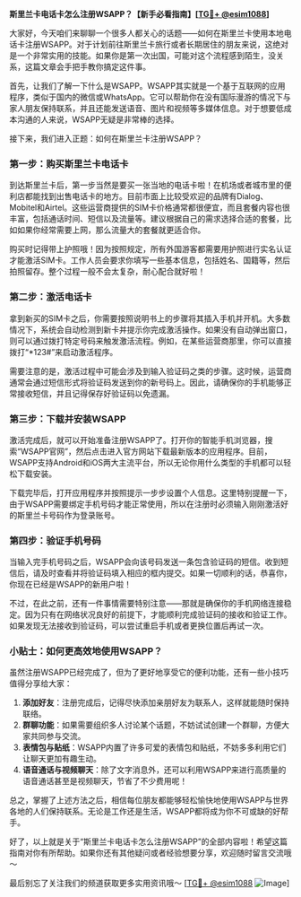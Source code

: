 **斯里兰卡电话卡怎么注册WSAPP？【新手必看指南】[[TG💪+ @esim1088](https://t.me/s/esim1088)]**

大家好，今天咱们来聊聊一个很多人都关心的话题——如何在斯里兰卡使用本地电话卡注册WSAPP。对于计划前往斯里兰卡旅行或者长期居住的朋友来说，这绝对是一个非常实用的技能。如果你是第一次出国，可能对这个流程感到陌生，没关系，这篇文章会手把手教你搞定这件事。

首先，让我们了解一下什么是WSAPP。WSAPP其实就是一个基于互联网的应用程序，类似于国内的微信或WhatsApp。它可以帮助你在没有国际漫游的情况下与家人朋友保持联系，并且还能发送语音、图片和视频等多媒体信息。对于想要低成本沟通的人来说，WSAPP无疑是非常棒的选择。

接下来，我们进入正题：如何在斯里兰卡注册WSAPP？

### 第一步：购买斯里兰卡电话卡

到达斯里兰卡后，第一步当然是要买一张当地的电话卡啦！在机场或者城市里的便利店都能找到出售电话卡的地方。目前市面上比较受欢迎的品牌有Dialog、Mobitel和Airtel。这些运营商提供的SIM卡价格通常都很便宜，而且套餐内容也很丰富，包括通话时间、短信以及流量等。建议根据自己的需求选择合适的套餐，比如如果你经常需要上网，那么流量大的套餐就更适合你。

购买时记得带上护照哦！因为按照规定，所有外国游客都需要用护照进行实名认证才能激活SIM卡。工作人员会要求你填写一些基本信息，包括姓名、国籍等，然后拍照留存。整个过程一般不会太复杂，耐心配合就好啦！

### 第二步：激活电话卡

拿到新买的SIM卡之后，你需要按照说明书上的步骤将其插入手机并开机。大多数情况下，系统会自动检测到新卡并提示你完成激活操作。如果没有自动弹出窗口，则可以通过拨打特定号码来触发激活流程。例如，在某些运营商那里，你可以直接拨打“*123#”来启动激活程序。

需要注意的是，激活过程中可能会涉及到输入验证码之类的步骤。这时候，运营商通常会通过短信形式将验证码发送到你的新号码上。因此，请确保你的手机能够正常接收短信，并且记得保存好验证码以免遗漏。

### 第三步：下载并安装WSAPP

激活完成后，就可以开始准备注册WSAPP了。打开你的智能手机浏览器，搜索“WSAPP官网”，然后点击进入官方网站下载最新版本的应用程序。目前，WSAPP支持Android和iOS两大主流平台，所以无论你用什么类型的手机都可以轻松下载安装。

下载完毕后，打开应用程序并按照提示一步步设置个人信息。这里特别提醒一下，由于WSAPP需要绑定手机号码才能正常使用，所以在注册时必须输入刚刚激活好的斯里兰卡号码作为登录账号。

### 第四步：验证手机号码

当输入完手机号码之后，WSAPP会向该号码发送一条包含验证码的短信。收到短信后，请及时查看并将验证码填入相应的框内提交。如果一切顺利的话，恭喜你，你现在已经是WSAPP的新用户啦！

不过，在此之前，还有一件事情需要特别注意——那就是确保你的手机网络连接稳定。因为只有在网络状况良好的前提下，才能顺利完成验证码的接收和验证工作。如果发现无法接收到验证码，可以尝试重启手机或者更换位置后再试一次。

### 小贴士：如何更高效地使用WSAPP？

虽然注册WSAPP已经完成了，但为了更好地享受它的便利功能，还有一些小技巧值得分享给大家：

1. **添加好友**：注册完成后，记得尽快添加亲朋好友为联系人，这样就能随时保持联络。
2. **群聊功能**：如果需要组织多人讨论某个话题，不妨试试创建一个群聊，方便大家共同参与交流。
3. **表情包与贴纸**：WSAPP内置了许多可爱的表情包和贴纸，不妨多多利用它们让聊天更加有趣生动。
4. **语音通话与视频聊天**：除了文字消息外，还可以利用WSAPP来进行高质量的语音通话甚至是视频聊天，节省了不少费用呢！

总之，掌握了上述方法之后，相信每位朋友都能够轻松愉快地使用WSAPP与世界各地的人们保持联系。无论是工作还是生活，WSAPP都将成为你不可或缺的好帮手。

好了，以上就是关于“斯里兰卡电话卡怎么注册WSAPP”的全部内容啦！希望这篇指南对你有所帮助。如果你还有其他疑问或者经验想要分享，欢迎随时留言交流哦～

最后别忘了关注我们的频道获取更多实用资讯哦～ [[TG💪+ @esim1088](https://t.me/s/esim1088) ![Image](https://i.postimg.cc/4NQfJmqS/Snipaste-2025-05-13-00-14-12.png)]